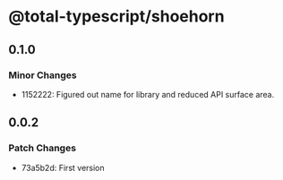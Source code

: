 # @total-typescript/shoehorn

## 0.1.0

### Minor Changes

- 1152222: Figured out name for library and reduced API surface area.

## 0.0.2

### Patch Changes

- 73a5b2d: First version

